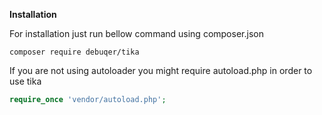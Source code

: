 **Installation**

For installation just run bellow command using composer.json
```shell
composer require debuqer/tika
```

If you are not using autoloader you might require autoload.php in order to use tika

```php
require_once 'vendor/autoload.php';
``` 